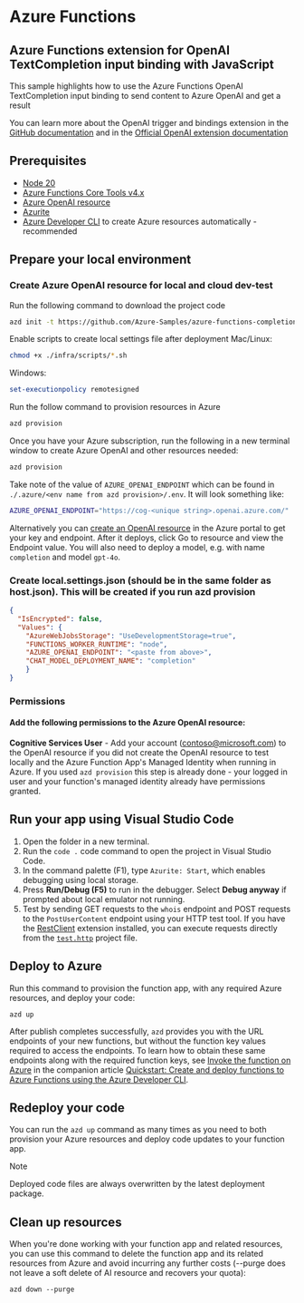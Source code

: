 <!--
---
name: Azure Function using OpenAI TextCompletion input binding
description: Azure Function using OpenAI TextCompletion input binding to send content to Azure OpenAI and get a result
page_type: sample
products:
- azure-functions
- azure
- entra-id
urlFragment: azure-functions-completion-openai-dotnet
languages:
- azdeveloper
- bicep
- nodejs
- javascript
---
-->

# Azure Functions
## Azure Functions extension for OpenAI TextCompletion input binding with JavaScript

This sample highlights how to use the Azure Functions OpenAI TextCompletion input binding to send content to Azure OpenAI and get a result

You can learn more about the OpenAI trigger and bindings extension in the [GitHub documentation](https://github.com/Azure/azure-functions-openai-extension) and in the [Official OpenAI extension documentation](https://learn.microsoft.com/en-us/azure/azure-functions/functions-bindings-openai)


## Prerequisites

* [Node 20](https://nodejs.org/)
* [Azure Functions Core Tools v4.x](https://learn.microsoft.com/azure/azure-functions/functions-run-local?tabs=v4%2Cwindows%2Cnode%2Cportal%2Cbash)
* [Azure OpenAI resource](https://learn.microsoft.com/azure/openai/overview)
* [Azurite](https://github.com/Azure/Azurite)
* [Azure Developer CLI](https://learn.microsoft.com/en-us/azure/developer/azure-developer-cli/install-azd) to create Azure resources automatically - recommended

## Prepare your local environment

### Create Azure OpenAI resource for local and cloud dev-test

Run the following command to download the project code

```bash
azd init -t https://github.com/Azure-Samples/azure-functions-completion-openai-node
```

Enable scripts to create local settings file after deployment
Mac/Linux:
```bash
chmod +x ./infra/scripts/*.sh 
```
Windows:
```Powershell
set-executionpolicy remotesigned
```
Run the follow command to provision resources in Azure
```bash
azd provision
```


Once you have your Azure subscription, run the following in a new terminal window to create Azure OpenAI and other resources needed:

```bash
azd provision
```

Take note of the value of `AZURE_OPENAI_ENDPOINT` which can be found in `./.azure/<env name from azd provision>/.env`.  It will look something like:
```bash
AZURE_OPENAI_ENDPOINT="https://cog-<unique string>.openai.azure.com/"
```

Alternatively you can [create an OpenAI resource](https://portal.azure.com/#create/Microsoft.CognitiveServicesTextAnalytics) in the Azure portal to get your key and endpoint. After it deploys, click Go to resource and view the Endpoint value.  You will also need to deploy a model, e.g. with name `completion` and model `gpt-4o`.

### Create local.settings.json (should be in the same folder as host.json). This will be created if you run azd provision
```json
{
  "IsEncrypted": false,
  "Values": {
    "AzureWebJobsStorage": "UseDevelopmentStorage=true",
    "FUNCTIONS_WORKER_RUNTIME": "node",
    "AZURE_OPENAI_ENDPOINT": "<paste from above>",
    "CHAT_MODEL_DEPLOYMENT_NAME": "completion"
    }
}
```

### Permissions
#### Add the following permissions to the Azure OpenAI resource:
<b>Cognitive Services User</b> - Add your account (contoso@microsoft.com) to the OpenAI resource if you did not create the OpenAI resource to test locally and the Azure Function App's Managed Identity when running in Azure. If you used `azd provision` this step is already done - your logged in user and your function's managed identity already have permissions granted.

## Run your app using Visual Studio Code

1. Open the folder in a new terminal.
1. Run the `code .` code command to open the project in Visual Studio Code.
1. In the command palette (F1), type `Azurite: Start`, which enables debugging using local storage.
1. Press **Run/Debug (F5)** to run in the debugger. Select **Debug anyway** if prompted about local emulator not running.
1. Test by sending GET requests to the `whois` endpoint and POST requests to the `PostUserContent` endpoint using your HTTP test tool. If you have the [RestClient](https://marketplace.visualstudio.com/items?itemName=humao.rest-client) extension installed, you can execute requests directly from the [`test.http`](./src/test.http) project file.

## Deploy to Azure

Run this command to provision the function app, with any required Azure resources, and deploy your code:

```shell
azd up
```

After publish completes successfully, `azd` provides you with the URL endpoints of your new functions, but without the function key values required to access the endpoints. To learn how to obtain these same endpoints along with the required function keys, see [Invoke the function on Azure](https://learn.microsoft.com/azure/azure-functions/create-first-function-azure-developer-cli?pivots=programming-language-dotnet#invoke-the-function-on-azure) in the companion article [Quickstart: Create and deploy functions to Azure Functions using the Azure Developer CLI](https://learn.microsoft.com/azure/azure-functions/create-first-function-azure-developer-cli?pivots=programming-language-dotnet).

## Redeploy your code

You can run the `azd up` command as many times as you need to both provision your Azure resources and deploy code updates to your function app.

>[!NOTE]
>Deployed code files are always overwritten by the latest deployment package.

## Clean up resources

When you're done working with your function app and related resources, you can use this command to delete the function app and its related resources from Azure and avoid incurring any further costs (--purge does not leave a soft delete of AI resource and recovers your quota):

```shell
azd down --purge
```
